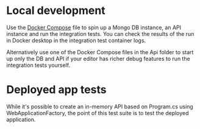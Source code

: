 # Local development
Use the [Docker Compose](docker-compose.debug.yml) file to spin up a Mongo DB instance, an API instance and run the integration tests. You can check the results of the run in Docker desktop in the integration test container logs.

Alternatively use one of the Docker Compose files in the Api folder to start up only the DB and API if your editor has richer debug features to run the integration tests yourself.

# Deployed app tests
While it's possible to create an in-memory API based on Program.cs using WebApplicationFactory, the point of this test suite is to test the deployed application.